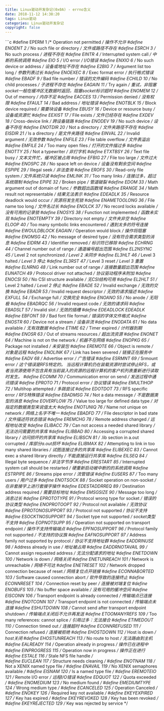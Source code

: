 ```yaml
---
title: Linux驱动开发杂记(0x0A) - errno含义
date: 2018-11-12 14:38:20
tags: Linux驱动
categories: Linux驱动开发杂记
copyright: false
---
```


﻿```c
#define	EPERM		 1	/* Operation not permitted */           操作不允许
#define	ENOENT		 2	/* No such file or directory */         文件或路径不存在
#define	ESRCH		 3	/* No such process */                   进程不存在
#define	EINTR		 4	/* Interrupted system call */           中断的系统调用
#define	EIO		 	 5	/* I/O error */                         I/O错误
#define	ENXIO		 6	/* No such device or address */         设备或地址不存在
#define	E2BIG		 7	/* Argument list too long */            参数列表过长
#define	ENOEXEC		 8	/* Exec format error */                 执行格式错误
#define	EBADF		 9	/* Bad file number */                   错误的文件编码
#define	ECHILD		10	/* No child processes */                子进程不存在
#define	EAGAIN		11	/* Try again */                         重试，非阻塞socket一般在缓冲区无数据时返回，阻塞socket标识超时
#define	ENOMEM		12	/* Out of memory */                     内存不足
#define	EACCES		13	/* Permission denied */                 没有权限
#define	EFAULT		14	/* Bad address */                       地址错误
#define	ENOTBLK		15	/* Block device required */             需要块设备
#define	EBUSY		16	/* Device or resource busy */           设备或资源忙
#define	EEXIST		17	/* File exists */                       文件已经存在
#define	EXDEV		18	/* Cross-device link */                 跨设备链路
#define	ENODEV		19	/* No such device */                    设备不存在
#define	ENOTDIR		20	/* Not a directory */                   文件夹路径不存在
#define	EISDIR		21	/* Is a directory */                    是文件夹路径
#define	EINVAL		22	/* Invalid argument */                  无效参数
#define	ENFILE		23	/* File table overflow */               文件表溢出
#define	EMFILE		24	/* Too many open files */               打开的文件描过多
#define	ENOTTY		25	/* Not a typewriter */                  非打字机
#define	ETXTBSY		26	/* Text file busy */                    文本文件忙，缓冲区被占用
#define	EFBIG		27	/* File too large */                    文件过大
#define	ENOSPC		28	/* No space left on device */           设备没有剩余空间
#define	ESPIPE		29	/* Illegal seek */                      非法查询
#define	EROFS		30	/* Read-only file system */             文件系统只读
#define	EMLINK		31	/* Too many links */                    连接过多，超过系统限制
#define	EPIPE		32	/* Broken pipe */                       管道破裂
#define	EDOM		33	/* Math argument out of domain of func */ 参数超出函数域
#define	ERANGE		34	/* Math result not representable */     结果无法表示
#define	EDEADLK		35	/* Resource deadlock would occur */     资源将发生死锁
#define	ENAMETOOLONG	36	/* File name too long */                文件名过长
#define	ENOLCK		37	/* No record locks available */         没有可用的记录锁
#define	ENOSYS		38	/* Function not implemented */          函数未实现
#define	ENOTEMPTY	39	/* Directory not empty */               文件夹非空
#define	ELOOP		40	/* Too many symbolic links encountered */ 遇到太多的符号连接
#define	EWOULDBLOCK	EAGAIN	/* Operation would block */             操作将阻塞
#define	ENOMSG		42	/* No message of desired type */        没有符合需求类型的消息
#define	EIDRM		43	/* Identifier removed */                标识符已移除
#define	ECHRNG		44	/* Channel number out of range */       通道编号超出范围
#define	EL2NSYNC	45	/* Level 2 not synchronized */          Level 2 未同步
#define	EL3HLT		46	/* Level 3 halted */                    Level 3 停止
#define	EL3RST		47	/* Level 3 reset */                     Level 3 重置
#define	ELNRNG		48	/* Link number out of range */          连接数量超出范围
#define	EUNATCH		49	/* Protocol driver not attached */      协议驱动程序未附加
#define	ENOCSI		50	/* No CSI structure available */        无CSI结构可用
#define	EL2HLT		51	/* Level 2 halted */                    Level 2 停止
#define	EBADE		52	/* Invalid exchange */                  无效的交换
#define	EBADR		53	/* Invalid request descriptor */        无效的请求描述
#define	EXFULL		54	/* Exchange full */                     交换完全
#define	ENOANO		55	/* No anode */                          无阳极
#define	EBADRQC		56	/* Invalid request code */              无效的请求码
#define	EBADSLT		57	/* Invalid slot */                      无效的插槽
#define	EDEADLOCK	EDEADLK
#define	EBFONT		59	/* Bad font file format */              错误的字体文件格式
#define	ENOSTR		60	/* Device not a stream */               设备非流
#define	ENODATA		61	/* No data available */                 无有效数据
#define	ETIME		62	/* Timer expired */                     计时器到期
#define	ENOSR		63	/* Out of streams resources */          超出流资源
#define	ENONET		64	/* Machine is not on the network */     机器不在网络
#define	ENOPKG		65	/* Package not installed */             未安装包
#define	EREMOTE		66	/* Object is remote */                  对象是远程
#define	ENOLINK		67	/* Link has been severed */             链接正在服务中
#define	EADV		68	/* Advertise error */                   广告错误
#define	ESRMNT		69	/* Srmount error */    这个错误是RFS特定的。 当远程计算机仍在装载资源时尝试停止RFS，或者当资源使用不包含具有当前装入的资源的远程计算机的客户机列表重新进行读取时发生。
#define	ECOMM		70	/* Communication error on send */       发送过程中通讯错误
#define	EPROTO		71	/* Protocol error */                    协议错误
#define	EMULTIHOP	72	/* Multihop attempted */                多跳尝试
#define	EDOTDOT		73	/* RFS specific error */                RFS特殊错误
#define	EBADMSG		74	/* Not a data message */                不是数据类型的消息
#define	EOVERFLOW	75	/* Value too large for defined data type */ 对指定的数据类型来说值太大
#define	ENOTUNIQ	76	/* Name not unique on network */        网络上名字不唯一
#define	EBADFD		77	/* File descriptor in bad state */      文件描述符状态错误
#define	EREMCHG		78	/* Remote address changed */            远程地址改变
#define	ELIBACC		79	/* Can not access a needed shared library */  无法访问需要的共享库
#define	ELIBBAD		80	/* Accessing a corrupted shared library */    访问损坏的共享库
#define	ELIBSCN		81	/* .lib section in a.out corrupted */         库部分a.out损坏
#define	ELIBMAX		82	/* Attempting to link in too many shared libraries */   试图连接过多的共享库
#define	ELIBEXEC	83	/* Cannot exec a shared library directly */    不能直接运行共享库
#define	EILSEQ		84	/* Illegal byte sequence */            非法字节序
#define	ERESTART	85	/* Interrupted system call should be restarted */  硬重新启动被中断的的系统调用
#define	ESTRPIPE	86	/* Streams pipe error */                流管错误
#define	EUSERS		87	/* Too many users */                    用户过多
#define	ENOTSOCK	88	/* Socket operation on non-socket */    在非套接字上进行套接字操作
#define	EDESTADDRREQ	89	/* Destination address required */      需要目标地址
#define	EMSGSIZE	90	/* Message too long */                  消息过长
#define	EPROTOTYPE	91	/* Protocol wrong type for socket */    错误的协议类型
#define	ENOPROTOOPT	92	/* Protocol not available */            无效协议
#define	EPROTONOSUPPORT	93	/* Protocol not supported */            协议不支持
#define	ESOCKTNOSUPPORT	94	/* Socket type not supported */         socket类型不支持
#define	EOPNOTSUPP	95	/* Operation not supported on transport endpoint */ 操作不支持传输端点
#define	EPFNOSUPPORT	96	/* Protocol family not supported */     不支持的协议族
#define	EAFNOSUPPORT	97	/* Address family not supported by protocol */ 协议不支持地址群
#define	EADDRINUSE	98	/* Address already in use */            地址被占用
#define	EADDRNOTAVAIL	99	/* Cannot assign requested address */   无法分配请求的地址
#define	ENETDOWN	100	/* Network is down */                   网络关闭
#define	ENETUNREACH	101	/* Network is unreachable */            网络不可达
#define	ENETRESET	102	/* Network dropped connection because of reset */  网络复位点开链接
#define	ECONNABORTED	103	/* Software caused connection abort */  软件导致的连接终止
#define	ECONNRESET	104	/* Connection reset by peer */          连接被对端复位
#define	ENOBUFS		105	/* No buffer space available */         没有可用的缓冲空间
#define	EISCONN		106	/* Transport endpoint is already connected */ 传输端点已连接
#define	ENOTCONN	107	/* Transport endpoint is not connected */ 传输端点未连接
#define	ESHUTDOWN	108	/* Cannot send after transport endpoint shutdown */ 传输端点关闭后不允许再发送
#define	ETOOMANYREFS	109	/* Too many references: cannot splice */    引用过多：无法接合
#define	ETIMEDOUT	110	/* Connection timed out */              连接超时
#define	ECONNREFUSED	111	/* Connection refused */                连接被拒绝
#define	EHOSTDOWN	112	/* Host is down */                      host关闭
#define	EHOSTUNREACH	113	/* No route to host */                  无法路由到主机
#define	EALREADY	114	/* Operation already in progress */     操作已在进程中
#define	EINPROGRESS	115	/* Operation now in progress */         操作正在进行
#define	ESTALE		116	/* Stale NFS file handle */             
#define	EUCLEAN		117	/* Structure needs cleaning */
#define	ENOTNAM		118	/* Not a XENIX named type file */
#define	ENAVAIL		119	/* No XENIX semaphores available */
#define	EISNAM		120	/* Is a named type file */
#define	EREMOTEIO	121	/* Remote I/O error */                  远程I/O错误
#define	EDQUOT		122	/* Quota exceeded */
#define	ENOMEDIUM	123	/* No medium found */
#define	EMEDIUMTYPE	124	/* Wrong medium type */
#define	ECANCELED	125	/* Operation Canceled */
#define	ENOKEY		126	/* Required key not available */
#define	EKEYEXPIRED	127	/* Key has expired */
#define	EKEYREVOKED	128	/* Key has been revoked */
#define	EKEYREJECTED	129	/* Key was rejected by service */
```
